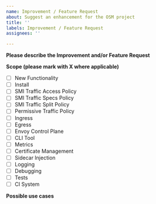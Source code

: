 ```yaml
---
name: Improvement / Feature Request
about: Suggest an enhancement for the OSM project
title: ''
labels: Improvement / Feature Request
assignees: ''

---
```


**Please describe the Improvement and/or Feature Request**
<!-- A clear and concise description of the proposal. -->

**Scope (please mark with X where applicable)**
- [ ] New Functionality
- [ ] Install
- [ ] SMI Traffic Access Policy
- [ ] SMI Traffic Specs Policy
- [ ] SMI Traffic Split Policy
- [ ] Permissive Traffic Policy
- [ ] Ingress
- [ ] Egress
- [ ] Envoy Control Plane
- [ ] CLI Tool
- [ ] Metrics
- [ ] Certificate Management
- [ ] Sidecar Injection
- [ ] Logging
- [ ] Debugging
- [ ] Tests
- [ ] CI System

**Possible use cases**
<!-- A clear and concise description of possible use cases for this proposal. -->
